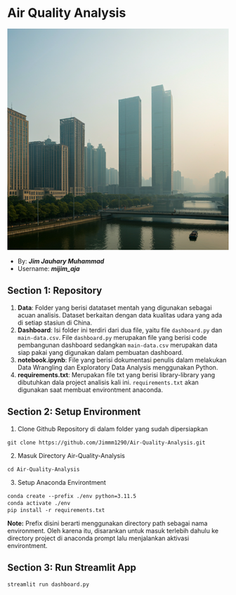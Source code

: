 # Air Quality Analysis

![Kota terpapar polusi udara](image.png)

- By: **_Jim Jauhary Muhammad_**
- Username: **_mijim_aja_**

## Section 1: Repository

1. **Data**: Folder yang berisi datataset mentah yang digunakan sebagai acuan analisis. Dataset berkaitan dengan data kualitas udara yang ada di setiap stasiun di China.
2. **Dashboard**: Isi folder ini terdiri dari dua file, yaitu file `dashboard.py` dan `main-data.csv`. File `dashboard.py` merupakan file yang berisi code pembangunan dashboard sedangkan `main-data.csv` merupakan data siap pakai yang digunakan dalam pembuatan dashboard.
3. **notebook.ipynb**: File yang berisi dokumentasi penulis dalam melakukan Data Wrangling dan Exploratory Data Analysis menggunakan Python.
4. **requirements.txt**: Merupakan file txt yang berisi library-library yang dibutuhkan dala project analisis kali ini. `requirements.txt` akan digunakan saat membuat environtment anaconda.

## Section 2: Setup Environment

1. Clone Github Repository di dalam folder yang sudah dipersiapkan

```
git clone https://github.com/Jimmm1290/Air-Quality-Analysis.git
```

2. Masuk Directory Air-Quality-Analysis

```
cd Air-Quality-Analysis
```

3. Setup Anaconda Environtment

```
conda create --prefix ./env python=3.11.5
conda activate ./env
pip install -r requirements.txt
```

**Note:** Prefix disini berarti menggunakan directory path sebagai nama environment. Oleh karena itu, disarankan untuk masuk terlebih dahulu ke directory project di anaconda prompt lalu menjalankan aktivasi environtment.

## Section 3: Run Streamlit App

```
streamlit run dashboard.py
```
